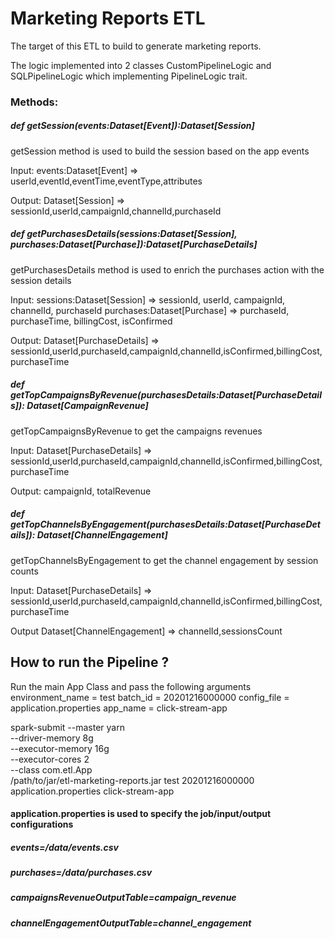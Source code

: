 # Marketing Reports ETL

The target of this ETL to build to generate marketing reports.

The logic implemented into 2 classes CustomPipelineLogic and SQLPipelineLogic which implementing  PipelineLogic trait.

### Methods:

##### def getSession(events:Dataset[Event]):Dataset[Session]
getSession method is used to build the session based on the app events 

Input: events:Dataset[Event]  => userId,eventId,eventTime,eventType,attributes

Output: Dataset[Session] => sessionId,userId,campaignId,channelId,purchaseId

##### def getPurchasesDetails(sessions:Dataset[Session], purchases:Dataset[Purchase]):Dataset[PurchaseDetails]
getPurchasesDetails method is used to enrich the purchases action with the session details  

Input: sessions:Dataset[Session]  =>   sessionId, userId, campaignId, channelId, purchaseId
       purchases:Dataset[Purchase] =>  purchaseId, purchaseTime, billingCost, isConfirmed
        
Output: Dataset[PurchaseDetails] => sessionId,userId,purchaseId,campaignId,channelId,isConfirmed,billingCost,purchaseTime

##### def getTopCampaignsByRevenue(purchasesDetails:Dataset[PurchaseDetails]): Dataset[CampaignRevenue]
getTopCampaignsByRevenue to get the  campaigns revenues  

Input: Dataset[PurchaseDetails] => sessionId,userId,purchaseId,campaignId,channelId,isConfirmed,billingCost,purchaseTime

Output: campaignId, totalRevenue

#####  def getTopChannelsByEngagement(purchasesDetails:Dataset[PurchaseDetails]): Dataset[ChannelEngagement]
getTopChannelsByEngagement to get the channel engagement by session counts

Input: Dataset[PurchaseDetails] => sessionId,userId,purchaseId,campaignId,channelId,isConfirmed,billingCost,purchaseTime

Output  Dataset[ChannelEngagement] => channelId,sessionsCount



## How to run the Pipeline ?  

Run the main App Class and pass the following arguments
environment_name = test
batch_id = 20201216000000
config_file = application.properties
app_name = click-stream-app
 
 
spark-submit  --master yarn  \
              --driver-memory 8g  \
              --executor-memory 16g  \
              --executor-cores 2  \
              --class  com.etl.App \
              /path/to/jar/etl-marketing-reports.jar  test 20201216000000 application.properties click-stream-app


#### application.properties is used to specify the job/input/output configurations
##### events=/data/events.csv
##### purchases=/data/purchases.csv
##### campaignsRevenueOutputTable=campaign_revenue
##### channelEngagementOutputTable=channel_engagement
  
